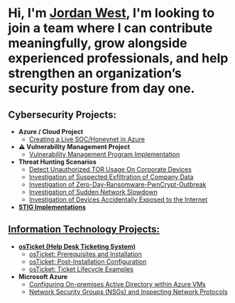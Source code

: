 <h1>Hi, I'm <a href="https://www.linkedin.com/public-profile/settings?trk=d_flagship3_profile_self_view_public_profile">Jordan West</a>,  I'm looking to join a team where I can contribute meaningfully, grow alongside experienced professionals, and help strengthen an organization’s security posture from day one.
</h1>


<h2>Cybersecurity Projects:</h2>

- <b>Azure / Cloud Project</b>
  - [Creating a Live SOC/Honeynet in Azure](https://github.com/JordanDanielWest/Cloud-SOC)
- <b>⚠️ Vulnerability Management Project</b>
  - <a href="https://github.com/JordanDanielWest/Vulnerability-Management-Program-Implementation">Vulnerability Management Program Implementation</a>
- <b> Threat Hunting Scenarios</b>
  - <a href="https://github.com/JordanDanielWest/threat-hunting-scenario-tor">Detect Unauthorized TOR Usage On Corporate Devices</a>
  - <a href="https://github.com/JordanDanielWest/Suspected-Exfiltration-of-Company-Data/tree/main"> Investigation of Suspected Exfiltration of Company Data
  - <a href="https://github.com/JordanDanielWest/Zero-Day-Ransomware-PwnCrypt-Outbreak"> Investigation of Zero-Day-Ransomware-PwnCrypt-Outbreak
  - <a href="https://github.com/JordanDanielWest/Sudden-Network-Slowdown"> Investigation of Sudden Network Slowdown
  - <a href="https://github.com/JordanDanielWest/Investigate-Devices-Accidentally-Exposed-to-the-Internet/blob/main/README.md"> Investigation of Devices Accidentally Exposed to the Internet
 - <b> <a href="https://github.com/JordanDanielWest/JordanDanielWest/tree/main/STIGS">  STIG Implementations</b>

<h2>Information Technology Projects:</h2>

- <b>osTicket (Help Desk Ticketing System)</b>
  - [osTicket: Prerequisites and Installation](https://github.com/jordandanielwest/osticket-prereqs)
  - [osTicket: Post-Installation Configuration](https://github.com/JordanDanielWest/osTicket-Post-Install-Config)
  - [osTicket: Ticket Lifecycle Examples](https://github.com/JordanDanielWest/osTicket-Lifecycle)
- <b>Microsoft Azure</b>
  - [Configuring On-premises Active Directory within Azure VMs](https://github.com/JordanDanielWest/Configure-Active-Directory-with-Azure-VM)
  - [Network Security Groups (NSGs) and Inspecting Network Protocols](https://github.com/JordanDanielWest/Network-Security-Groups-and-Inspecting-Network-Protocols)
